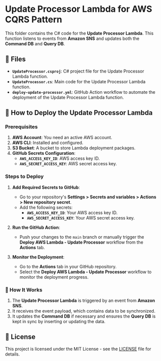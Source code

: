 # Update Processor Lambda for AWS CQRS Pattern

This folder contains the C# code for the **Update Processor Lambda**. This function listens to events from **Amazon SNS** and updates both the **Command DB** and **Query DB**.

## 📑 Files

- **`UpdateProcessor.csproj`**: C# project file for the Update Processor Lambda function.
- **`UpdateProcessor.cs`**: Main code for the Update Processor Lambda function.
- **`deploy-update-processor.yml`**: GitHub Action workflow to automate the deployment of the Update Processor Lambda function.

## 🚀 How to Deploy the Update Processor Lambda

### Prerequisites

1. **AWS Account**: You need an active AWS account.
2. **AWS CLI**: Installed and configured.
3. **S3 Bucket**: A bucket to store Lambda deployment packages.
4. **GitHub Secrets Configuration**:
   - **`AWS_ACCESS_KEY_ID`**: AWS access key ID.
   - **`AWS_SECRET_ACCESS_KEY`**: AWS secret access key.

### Steps to Deploy

1. **Add Required Secrets to GitHub**:
   - Go to your repository's **Settings > Secrets and variables > Actions > New repository secret**.
   - Add the following secrets:
     - **`AWS_ACCESS_KEY_ID`**: Your AWS access key ID.
     - **`AWS_SECRET_ACCESS_KEY`**: Your AWS secret access key.

2. **Run the GitHub Action**:
   - Push your changes to the `main` branch or manually trigger the **Deploy AWS Lambda - Update Processor** workflow from the **Actions** tab.

3. **Monitor the Deployment**:
   - Go to the **Actions** tab in your GitHub repository.
   - Select the **Deploy AWS Lambda - Update Processor** workflow to monitor the deployment progress.

### 📝 How It Works

1. The **Update Processor Lambda** is triggered by an event from **Amazon SNS**.
2. It receives the event payload, which contains data to be synchronized.
3. It updates the **Command DB** if necessary and ensures the **Query DB** is kept in sync by inserting or updating the data.

## 📄 License

This project is licensed under the MIT License - see the [LICENSE](../LICENSE) file for details.
